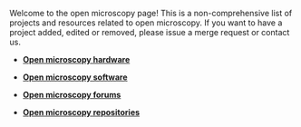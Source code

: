 Welcome to the open microscopy page! This is a non-comprehensive list of projects and resources related to open microscopy. If you want to have a project added, edited or removed, please issue a merge request or contact us.

* <a href="/src/OM_Hardware.md"> <strong> Open microscopy hardware </strong> <a> <br>
	
* <a href="/src/OM_Software.md"> <strong> Open microscopy software </strong> <a> <br>
	
* <a href="/src/OM_Forums.md"> <strong> Open microscopy forums </strong> <a> <br>
	
* <a href="/src/OM_Repos.md"> <strong> Open microscopy repositories </strong> <a> <br>
